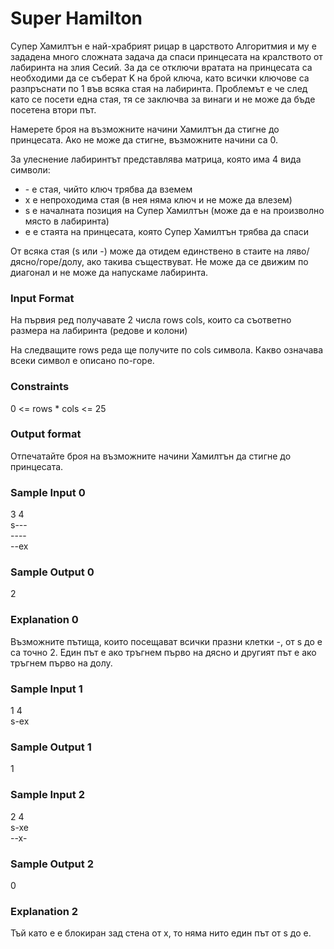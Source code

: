 # Super Hamilton

Супер Хамилтън е най-храбрият рицар в царството Алгоритмия и му е зададена много сложната задача да спаси принцесата на кралството от лабиринта на злия Сесий. За да се отключи вратата на принцесата са необходими да се съберат K на брой ключа, като всички ключове са разпръснати по 1 във всяка стая на лабиринта. Проблемът е че след като се посети една стая, тя се заключва за винаги и не може да бъде посетена втори път.

Намерете броя на възможните начини Хамилтън да стигне до принцесата. Ако не може да стигне, възможните начини са 0.

За улеснение лабиринтът представлява матрица, която има 4 вида символи:
- \- е стая, чийто ключ трябва да вземем
- x е непроходима стая (в нея няма ключ и не може да влезем)
- s е началната позиция на Супер Хамилтън (може да е на произволно място в лабиринта)
- e е стаята на принцесата, която Супер Хамилтън трябва да спаси

От всяка стая (s или -) може да отидем единствено в стаите на ляво/дясно/горе/долу, ако такива съществуват. Не може да се движим по диагонал и не може да напускаме лабиринта.

### Input Format

На първия ред получавате 2 числа rows cols, които са съответно размера на лабиринта (редове и колони)

На следващите rows реда ще получите по cols символа. Какво означава всеки символ е описано по-горе.

### Constraints

0 <= rows * cols <= 25

### Output format

Отпечатайте броя на възможните начини Хамилтън да стигне до принцесата.

### Sample Input 0

3 4 <br>
s--- <br>
---- <br>
--ex

### Sample Output 0

2

### Explanation 0

Възможните пътища, които посещават всички празни клетки -, от s до e са точно 2. Един път е ако тръгнем първо на дясно и другият път е ако тръгнем първо на долу.

### Sample Input 1

1 4 <br>
s-ex

### Sample Output 1

1

### Sample Input 2

2 4 <br>
s-xe <br>
--x-

### Sample Output 2

0

### Explanation 2

Тъй като e е блокиран зад стена от x, то няма нито един път от s до e.
